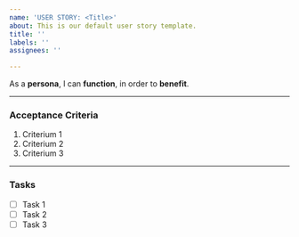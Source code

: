 ```yaml
---
name: 'USER STORY: <Title>'
about: This is our default user story template.
title: ''
labels: ''
assignees: ''

---
```


As a **persona**, I can **function**, in order to **benefit**.

---
### Acceptance Criteria

1. Criterium 1
2. Criterium 2
3. Criterium 3

---
### Tasks

- [ ] Task 1
- [ ] Task 2
- [ ] Task 3

